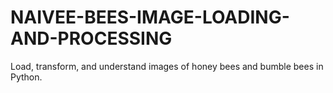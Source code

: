 # NAIVEE-BEES-IMAGE-LOADING-AND-PROCESSING
Load, transform, and understand images of honey bees and bumble bees in Python.
